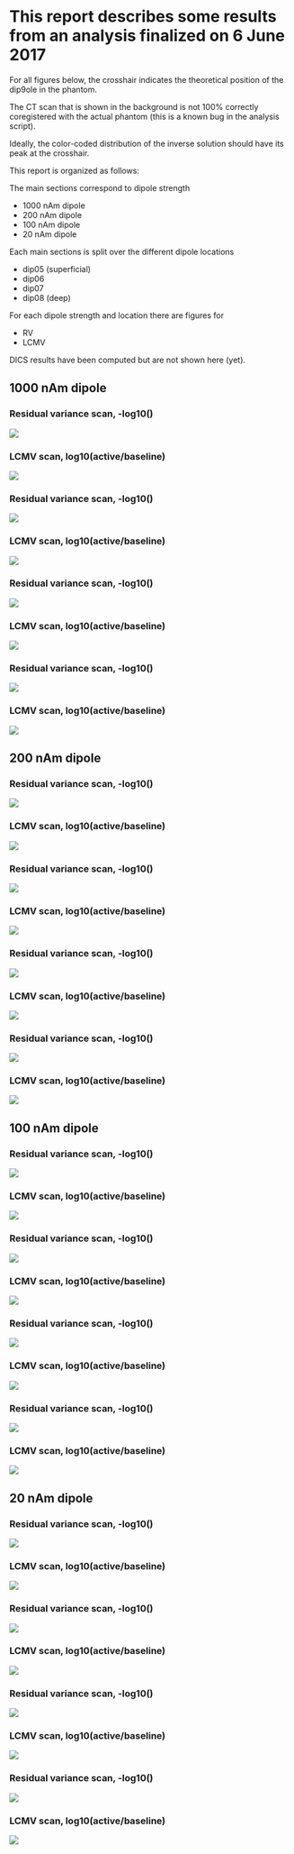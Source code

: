# This report describes some results from an analysis finalized on 6 June 2017

For all figures below, the crosshair indicates the theoretical position of the dip9ole in the phantom.

The CT scan that is shown in the background is not 100% correctly coregistered with the actual phantom (this is a known bug in the analysis script).

Ideally, the color-coded distribution of the inverse solution should have its peak at the crosshair.

This report is organized as follows:

The main sections correspond to dipole strength
- 1000 nAm dipole
- 200 nAm dipole
- 100 nAm dipole
- 20 nAm dipole

Each main sections is split over the different dipole locations
- dip05 (superficial)
- dip06
- dip07
- dip08 (deep)

For each dipole strength and location there are figures for
- RV
- LCMV

DICS results have been computed but are not shown here (yet).

## 1000 nAm dipole

### Residual variance scan, -log10()
![](dip05_1000nAm_sss.fif_lcmv.png)
### LCMV scan, log10(active/baseline)
![](dip05_1000nAm_sss.fif_rv.png)

### Residual variance scan, -log10()
![](dip06_1000nAm_sss.fif_lcmv.png)
### LCMV scan, log10(active/baseline)
![](dip06_1000nAm_sss.fif_rv.png)

### Residual variance scan, -log10()
![](dip07_1000nAm_sss.fif_lcmv.png)
### LCMV scan, log10(active/baseline)
![](dip07_1000nAm_sss.fif_rv.png)

### Residual variance scan, -log10()
![](dip08_1000nAm_sss.fif_lcmv.png)
### LCMV scan, log10(active/baseline)
![](dip08_1000nAm_sss.fif_rv.png)

## 200 nAm dipole

### Residual variance scan, -log10()
![](dip05_200nAm_sss.fif_lcmv.png)
### LCMV scan, log10(active/baseline)
![](dip05_200nAm_sss.fif_rv.png)

### Residual variance scan, -log10()
![](dip06_200nAm_sss.fif_lcmv.png)
### LCMV scan, log10(active/baseline)
![](dip06_200nAm_sss.fif_rv.png)

### Residual variance scan, -log10()
![](dip07_200nAm_sss.fif_lcmv.png)
### LCMV scan, log10(active/baseline)
![](dip07_200nAm_sss.fif_rv.png)

### Residual variance scan, -log10()
![](dip08_200nAm_sss.fif_lcmv.png)
### LCMV scan, log10(active/baseline)
![](dip08_200nAm_sss.fif_rv.png)

## 100 nAm dipole

### Residual variance scan, -log10()
![](dip05_100nAm_sss.fif_lcmv.png)
### LCMV scan, log10(active/baseline)
![](dip05_100nAm_sss.fif_rv.png)

### Residual variance scan, -log10()
![](dip06_100nAm_sss.fif_lcmv.png)
### LCMV scan, log10(active/baseline)
![](dip06_100nAm_sss.fif_rv.png)

### Residual variance scan, -log10()
![](dip07_100nAm_sss.fif_lcmv.png)
### LCMV scan, log10(active/baseline)
![](dip07_100nAm_sss.fif_rv.png)

### Residual variance scan, -log10()
![](dip08_100nAm_sss.fif_lcmv.png)
### LCMV scan, log10(active/baseline)
![](dip08_100nAm_sss.fif_rv.png)

## 20 nAm dipole

### Residual variance scan, -log10()
![](dip05_20nAm_sss.fif_lcmv.png)
### LCMV scan, log10(active/baseline)
![](dip05_20nAm_sss.fif_rv.png)

### Residual variance scan, -log10()
![](dip06_20nAm_sss.fif_lcmv.png)
### LCMV scan, log10(active/baseline)
![](dip06_20nAm_sss.fif_rv.png)

### Residual variance scan, -log10()
![](dip07_20nAm_sss.fif_lcmv.png)
### LCMV scan, log10(active/baseline)
![](dip07_20nAm_sss.fif_rv.png)

### Residual variance scan, -log10()
![](dip08_20nAm_sss.fif_lcmv.png)
### LCMV scan, log10(active/baseline)
![](dip08_20nAm_sss.fif_rv.png)

